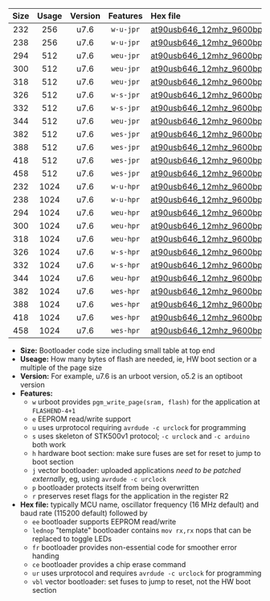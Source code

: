 |Size|Usage|Version|Features|Hex file|
|:-:|:-:|:-:|:-:|:--|
|232|256|u7.6|`w-u-jpr`|[at90usb646_12mhz_9600bps_ur_vbl.hex](https://raw.githubusercontent.com/stefanrueger/urboot/main//at90usb646_12mhz_9600bps_ur_vbl.hex)|
|238|256|u7.6|`w-u-jpr`|[at90usb646_12mhz_9600bps_lednop_ur_vbl.hex](https://raw.githubusercontent.com/stefanrueger/urboot/main//at90usb646_12mhz_9600bps_lednop_ur_vbl.hex)|
|294|512|u7.6|`weu-jpr`|[at90usb646_12mhz_9600bps_ee_ur_vbl.hex](https://raw.githubusercontent.com/stefanrueger/urboot/main//at90usb646_12mhz_9600bps_ee_ur_vbl.hex)|
|300|512|u7.6|`weu-jpr`|[at90usb646_12mhz_9600bps_ee_lednop_ur_vbl.hex](https://raw.githubusercontent.com/stefanrueger/urboot/main//at90usb646_12mhz_9600bps_ee_lednop_ur_vbl.hex)|
|318|512|u7.6|`weu-jpr`|[at90usb646_12mhz_9600bps_ee_lednop_fr_ur_vbl.hex](https://raw.githubusercontent.com/stefanrueger/urboot/main//at90usb646_12mhz_9600bps_ee_lednop_fr_ur_vbl.hex)|
|326|512|u7.6|`w-s-jpr`|[at90usb646_12mhz_9600bps_vbl.hex](https://raw.githubusercontent.com/stefanrueger/urboot/main//at90usb646_12mhz_9600bps_vbl.hex)|
|332|512|u7.6|`w-s-jpr`|[at90usb646_12mhz_9600bps_lednop_vbl.hex](https://raw.githubusercontent.com/stefanrueger/urboot/main//at90usb646_12mhz_9600bps_lednop_vbl.hex)|
|344|512|u7.6|`weu-jpr`|[at90usb646_12mhz_9600bps_ee_lednop_fr_ce_ur_vbl.hex](https://raw.githubusercontent.com/stefanrueger/urboot/main//at90usb646_12mhz_9600bps_ee_lednop_fr_ce_ur_vbl.hex)|
|382|512|u7.6|`wes-jpr`|[at90usb646_12mhz_9600bps_ee_vbl.hex](https://raw.githubusercontent.com/stefanrueger/urboot/main//at90usb646_12mhz_9600bps_ee_vbl.hex)|
|388|512|u7.6|`wes-jpr`|[at90usb646_12mhz_9600bps_ee_lednop_vbl.hex](https://raw.githubusercontent.com/stefanrueger/urboot/main//at90usb646_12mhz_9600bps_ee_lednop_vbl.hex)|
|418|512|u7.6|`wes-jpr`|[at90usb646_12mhz_9600bps_ee_lednop_fr_vbl.hex](https://raw.githubusercontent.com/stefanrueger/urboot/main//at90usb646_12mhz_9600bps_ee_lednop_fr_vbl.hex)|
|458|512|u7.6|`wes-jpr`|[at90usb646_12mhz_9600bps_ee_lednop_fr_ce_vbl.hex](https://raw.githubusercontent.com/stefanrueger/urboot/main//at90usb646_12mhz_9600bps_ee_lednop_fr_ce_vbl.hex)|
|232|1024|u7.6|`w-u-hpr`|[at90usb646_12mhz_9600bps_ur.hex](https://raw.githubusercontent.com/stefanrueger/urboot/main//at90usb646_12mhz_9600bps_ur.hex)|
|238|1024|u7.6|`w-u-hpr`|[at90usb646_12mhz_9600bps_lednop_ur.hex](https://raw.githubusercontent.com/stefanrueger/urboot/main//at90usb646_12mhz_9600bps_lednop_ur.hex)|
|294|1024|u7.6|`weu-hpr`|[at90usb646_12mhz_9600bps_ee_ur.hex](https://raw.githubusercontent.com/stefanrueger/urboot/main//at90usb646_12mhz_9600bps_ee_ur.hex)|
|300|1024|u7.6|`weu-hpr`|[at90usb646_12mhz_9600bps_ee_lednop_ur.hex](https://raw.githubusercontent.com/stefanrueger/urboot/main//at90usb646_12mhz_9600bps_ee_lednop_ur.hex)|
|318|1024|u7.6|`weu-hpr`|[at90usb646_12mhz_9600bps_ee_lednop_fr_ur.hex](https://raw.githubusercontent.com/stefanrueger/urboot/main//at90usb646_12mhz_9600bps_ee_lednop_fr_ur.hex)|
|326|1024|u7.6|`w-s-hpr`|[at90usb646_12mhz_9600bps.hex](https://raw.githubusercontent.com/stefanrueger/urboot/main//at90usb646_12mhz_9600bps.hex)|
|332|1024|u7.6|`w-s-hpr`|[at90usb646_12mhz_9600bps_lednop.hex](https://raw.githubusercontent.com/stefanrueger/urboot/main//at90usb646_12mhz_9600bps_lednop.hex)|
|344|1024|u7.6|`weu-hpr`|[at90usb646_12mhz_9600bps_ee_lednop_fr_ce_ur.hex](https://raw.githubusercontent.com/stefanrueger/urboot/main//at90usb646_12mhz_9600bps_ee_lednop_fr_ce_ur.hex)|
|382|1024|u7.6|`wes-hpr`|[at90usb646_12mhz_9600bps_ee.hex](https://raw.githubusercontent.com/stefanrueger/urboot/main//at90usb646_12mhz_9600bps_ee.hex)|
|388|1024|u7.6|`wes-hpr`|[at90usb646_12mhz_9600bps_ee_lednop.hex](https://raw.githubusercontent.com/stefanrueger/urboot/main//at90usb646_12mhz_9600bps_ee_lednop.hex)|
|418|1024|u7.6|`wes-hpr`|[at90usb646_12mhz_9600bps_ee_lednop_fr.hex](https://raw.githubusercontent.com/stefanrueger/urboot/main//at90usb646_12mhz_9600bps_ee_lednop_fr.hex)|
|458|1024|u7.6|`wes-hpr`|[at90usb646_12mhz_9600bps_ee_lednop_fr_ce.hex](https://raw.githubusercontent.com/stefanrueger/urboot/main//at90usb646_12mhz_9600bps_ee_lednop_fr_ce.hex)|

- **Size:** Bootloader code size including small table at top end
- **Useage:** How many bytes of flash are needed, ie, HW boot section or a multiple of the page size
- **Version:** For example, u7.6 is an urboot version, o5.2 is an optiboot version
- **Features:**
  + `w` urboot provides `pgm_write_page(sram, flash)` for the application at `FLASHEND-4+1`
  + `e` EEPROM read/write support
  + `u` uses urprotocol requiring `avrdude -c urclock` for programming
  + `s` uses skeleton of STK500v1 protocol; `-c urclock` and `-c arduino` both work
  + `h` hardware boot section: make sure fuses are set for reset to jump to boot section
  + `j` vector bootloader: uploaded applications *need to be patched externally*, eg, using `avrdude -c urclock`
  + `p` bootloader protects itself from being overwritten
  + `r` preserves reset flags for the application in the register R2
- **Hex file:** typically MCU name, oscillator frequency (16 MHz default) and baud rate (115200 default) followed by
  + `ee` bootloader supports EEPROM read/write
  + `lednop` "template" bootloader contains `mov rx,rx` nops that can be replaced to toggle LEDs
  + `fr` bootloader provides non-essential code for smoother error handing
  + `ce` bootloader provides a chip erase command
  + `ur` uses urprotocol and requires `avrdude -c urclock` for programming
  + `vbl` vector bootloader: set fuses to jump to reset, not the HW boot section

